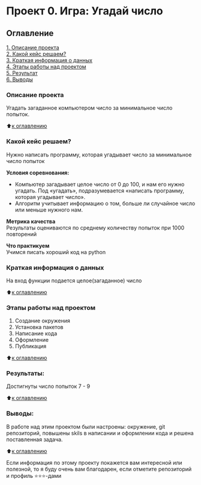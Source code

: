 # Проект 0. Игра: Угадай число

## Оглавление  
[1. Описание проекта](.README.md#Описание-проекта)  
[2. Какой кейс решаем?](.README.md#Какой-кейс-решаем)  
[3. Краткая информация о данных](.README.md#Краткая-информация-о-данных)  
[4. Этапы работы над проектом](.README.md#Этапы-работы-над-проектом)  
[5. Результат](.README.md#Результат)    
[6. Выводы](.README.md#Выводы) 

### Описание проекта    
Угадать загаданное компьютером число за минимальное число попыток.

:arrow_up:[к оглавлению](_)


### Какой кейс решаем?    
Нужно написать программу, которая угадывает число за минимальное число попыток

**Условия соревнования:**  
- Компьютер загадывает целое число от 0 до 100, и нам его нужно угадать. Под «угадать», подразумевается «написать программу, которая угадывает число».
- Алгоритм учитывает информацию о том, больше ли случайное число или меньше нужного нам.

**Метрика качества**     
Результаты оцениваются по среднему количеству попыток при 1000 повторений

**Что практикуем**     
Учимся писать хороший код на python


### Краткая информация о данных
На вход функции подается целое(загаданное) число
  
:arrow_up:[к оглавлению](.README.md#Оглавление)


### Этапы работы над проектом  
1. Создание окружения
2. Установка пакетов
3. Написание кода
4. Оформление 
5. Публикация

:arrow_up:[к оглавлению](.README.md#Оглавление)


### Результаты:  
Достигнуты число попыток 7 - 9

:arrow_up:[к оглавлению](.README.md#Оглавление)


### Выводы:  
В работе над этим проектом были настроены: окружение, git репозиторий, повышены skils в написании и оформлении кода и решена поставленная задача. 

:arrow_up:[к оглавлению](.README.md#Оглавление)


Если информация по этому проекту покажется вам интересной или полезной, то я буду очень вам благодарен, если отметите репозиторий и профиль ⭐️⭐️⭐️-дами